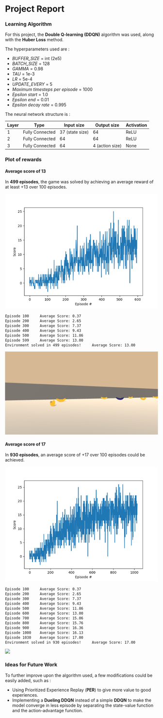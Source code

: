 # Project Report

### Learning Algorithm

For this project, the **Double Q-learning (DDQN)** algorithm was used, along with the **Huber Loss** method.

The hyperparameters used are :

- *BUFFER_SIZE* = int (2e5)
- *BATCH_SIZE* = 128
- *GAMMA* = 0.98
- *TAU* = 1e-3
- *LR* = 5e-4
- *UPDATE_EVERY* = 5
- *Maximum timesteps per episode* = 1000
- *Epsilon start* = 1.0
- *Epsilon end* = 0.01
- *Epsilon decay rate* = 0.995

The neural network structure is :

| Layer | Type |Input size | Output size | Activation |
|-------|-------|------------|-------------|------------|
| 1 | Fully Connected | 37 (state size) | 64 | ReLU |
| 2 |  Fully Connected | 64 | 64 | ReLU |
| 3 |  Fully Connected | 64 | 4 (action size) | None |

### Plot of rewards

#### Average score of 13

In **499 episodes**, the game was solved by achieving an average reward of at least +13 over 100 episodes.

![](Images/Scores_checkpoint_13.png)

```
Episode 100     Average Score: 0.37
Episode 200     Average Score: 2.65
Episode 300     Average Score: 7.37
Episode 400     Average Score: 9.43
Episode 500     Average Score: 11.86
Episode 599     Average Score: 13.00
Environment solved in 499 episodes!     Average Score: 13.00
```

![](Images/Checkpoint_13.gif)

#### Average score of 17

In **930 episodes**, an average score of +17 over 100 episodes could be achieved.

![](Images/Scores_checkpoint_17.png)

```
Episode 100     Average Score: 0.37
Episode 200     Average Score: 2.65
Episode 300     Average Score: 7.37
Episode 400     Average Score: 9.43
Episode 500     Average Score: 11.86
Episode 600     Average Score: 13.00
Episode 700     Average Score: 15.06
Episode 800     Average Score: 15.76
Episode 900     Average Score: 16.36
Episode 1000    Average Score: 16.13
Episode 1030    Average Score: 17.00
Environment solved in 930 episodes!     Average Score: 17.00
```

![](Images/Checkpoint_17.gif)

### Ideas for Future Work

To further improve upon the algorithm used, a few modifications could be easily added, such as :
- Using Prioritized Experience Replay (**PER**) to give more value to good experiences.
- Implementing a **Dueling DDQN** instead of a simple **DDQN** to make the model converge in less episode by separating the state-value function and the action-advantage function.
